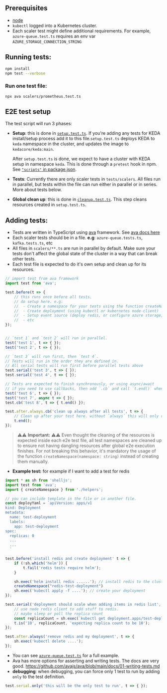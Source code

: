## Prerequisites

- [node](https://nodejs.org/en/)
- `kubectl` logged into a Kubernetes cluster.
- Each scaler test might define additional requirements. For example, `azure-queue.test.ts` requires an env var `AZURE_STORAGE_CONNECTION_STRING`

## Running tests:

```bash
npm install
npm test --verbose
```

### Run one test file:

```
npx ava scalers/prometheus.test.ts
```

## E2E test setup

The test script will run 3 phases:
- **Setup**: this is done in [`setup.test.ts`](setup.test.ts). If you're adding any tests for KEDA install/setup process add it to this file.`setup.test.ts` deploys KEDA to `keda` namespace in the cluster, and updates the image to `kedacore/keda:main`.

    After `setup.test.ts` is done, we expect to have a cluster with KEDA setup in namespace `keda`. This is done through a `pretest` hook in npm. See [`"scripts"` in package.json](package.json#L14).

- **Tests**: Currently there are only scaler tests in `tests/scalers`. All files run in parallel, but tests within the file can run either in parallel or in series. More about tests below.

- **Global clean up**: this is done in [`cleanup.test.ts`](cleanup.test.ts). This step cleans resources created in `setup.test.ts`.


## Adding tests:

* Tests are written in TypeScript using [ava](https://github.com/avajs/ava) framework. See [ava docs here](https://github.com/avajs/ava/tree/main/docs)
* Each scaler tests should be in a file. **e.g**: `azure-queue.tests.ts`, `kafka.tests.ts`, etc
* All files in `scalers/**.ts` are run in parallel by default. Make sure your tests don't affect the global state of the cluster in a way that can break other tests.
* Each test file is expected to do it's own setup and clean up for its resources.

```ts
// import test from ava framework
import test from 'ava';

test.before(t => {
    // this runs once before all tests.
    // do setup here. e.g:
    //  - Create a namespace for your tests using the function createNamespace(namespace: string) available in helpers file
    //  - Create deployment (using kubectl or kubernetes node-client)
    //  - Setup event source (deploy redis, or configure azure storage, etc)
    //  - etc
});


// `test 1` and `test 2` will run in parallel.
test('test 1', t => { });
test('test 2', t => { });

// `test 3` will run first, then `test 4`.
// Tests will run in the order they are defined in.
// All serial tests will run first before parallel tests above
test.serial('test 3', t => { });
test.serial('test 4', t => { });

// Tests are expected to finish synchronously, or using async/await
// if you need to use callbacks, then add `.cb` and call `t.end()` when done.
test('test 6', t => { });
test('test 7', async t => { });
test.cb('test 8', t => { t.end() });

test.after.always.cb('clean up always after all tests', t => {
    // Clean up after your test here. without `always` this will only run if all tests are successful.
    t.end();
});
```
>⚠⚠ **Important:** ⚠⚠ Even thought the cleaning of the resources is expected inside each e2e test file, all test namespaces are cleaned up to ensure not having dangling resources after global e2e execution finishes. For not breaking this behavior, it's mandatory the usage of the function `createNamespace(namespace: string)` instead of creating them manually.

* **Example test:** for example if I want to add a test for redis

```ts
import * as sh from 'shelljs';
import test from 'ava';
import { createNamespace } from './helpers';

// you can include template in the file or in another file.
const deployYaml = `apiVersion: apps/v1
kind: Deployment
metadata:
  name: test-deployment
  labels:
    app: test-deployment
spec:
  replicas: 0
  ...
  ...
  `

test.before('install redis and create deployment' t => {
    if (!sh.which('helm')) {
        t.fail('redis tests require helm');
    }

    sh.exec('helm install redis ......'); // install redis to the cluster
    createNamespace("redis-test-deployment")
    sh.exec('kubectl apply -f ....'); // create your deployment
});

test.serial('deployment should scale when adding items in redis list', t => {
    // use node redis client to add stuff to redis.
    // maybe sleep or poll the replica count
    const replicaCount = sh.exec(`kubectl get deployment.apps/test-deployment .. -o jsonpath="{.spec.replicas}"`).stdout;
    t.is('10', replicaCount, 'expecting replica count to be 10');
});

test.after.always('remove redis and my deployment', t => {
    sh.exec('kubectl delete ....');
});
```

* You can see [`azure-queue.test.ts`](scalers/azure-queue.test.ts) for a full example.
* Ava has more options for asserting and writing tests. The docs are very good. https://github.com/avajs/ava/blob/main/docs/01-writing-tests.md
* **debugging**: when debugging, you can force only 1 test to run by adding `only` to the test definition.

```ts
test.serial.only('this will be the only test to run', t => { });
```
